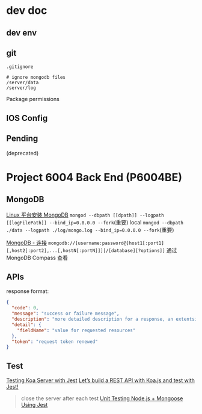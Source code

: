 # dev doc

## dev env

## git

`.gitignore`

```shell
# ignore mongodb files
/server/data
/server/log
```

Package permissions

## IOS Config

## Pending

(deprecated)

# Project 6004 Back End (P6004BE)

## MongoDB

[Linux 平台安装 MongoDB](https://www.runoob.com/mongodb/mongodb-linux-install.html)
`mongod --dbpath [[dpath]] --logpath [[logFilePath]] --bind_ip=0.0.0.0 --fork`(重要)
local
`mongod --dbpath ./data --logpath ./log/mongo.log --bind_ip=0.0.0.0 --fork`(重要)

[MongoDB - 连接](https://www.runoob.com/mongodb/mongodb-connections.html)
`mongodb://[username:password@]host1[:port1][,host2[:port2],...[,hostN[:portN]]][/[database][?options]]`
通过 MongoDB Compass 查看

## APIs

response format:

```json
{
  "code": 0,
  "message": "success or failure message",
  "description": "more detailed description for a response, an extentsion for message",
  "detail": {
    "fieldName": "value for requested resources"
  },
  "token": "request token renewed"
}
```

## Test

[Testing Koa Server with Jest](https://medium.com/scrum-ai/4-testing-koa-server-with-jest-week-5-8e980cd30527)
[Let’s build a REST API with Koa.js and test with Jest!](https://codeburst.io/lets-build-a-rest-api-with-koa-js-and-test-with-jest-2634c14394d3)

> close the server after each test
> [Unit Testing Node.js + Mongoose Using Jest](https://javascript.plainenglish.io/unit-testing-node-js-mongoose-using-jest-106a39b8393d)
